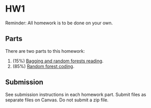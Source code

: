 # HW1

Reminder: 
All homework is to be done on your own.

## Parts

There are two parts to this homework:
1. (15%) [Bagging and random forests reading](bagging.md).
2. (85%) [Random forest coding](random_forest.md).

## Submission

See submission instructions in each homework part.
Submit files as separate files on Canvas.
Do not submit a zip file.
